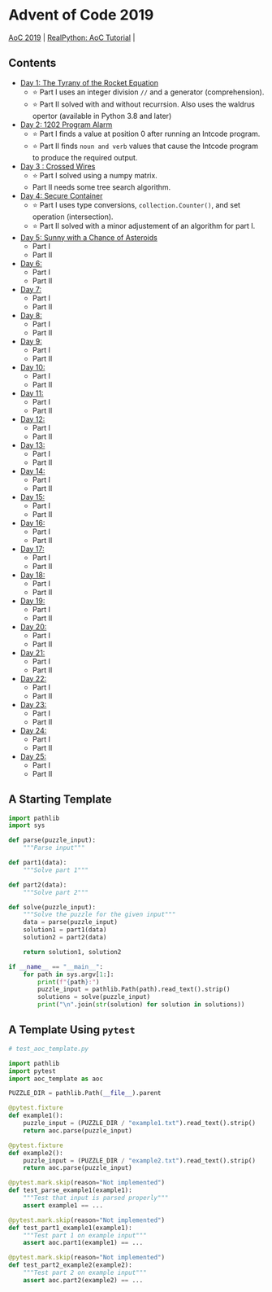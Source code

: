 # Advent of Code 2019
[AoC 2019](https://adventofcode.com/2019) | [RealPython: AoC Tutorial](https://realpython.com/python-advent-of-code/#practicing-advent-of-code-day-1-2019) |

## Contents
- [Day 1: The Tyrany of the Rocket Equation](01_the_tyrany_of_the_rocket_equation)
	- ⭐ Part I uses an integer division `//` and a generator (comprehension).
	- ⭐ Part II solved with and without recurrsion. Also uses the waldrus opertor (available in Python 3.8 and later)
- [Day 2: 1202 Program Alarm](02_1202_program_alarm)
	- ⭐ Part I finds a value at position 0 after running an Intcode program.
	- ⭐ Part II finds `noun and verb` values that cause the Intcode program to produce the required output.
- [Day 3 : Crossed Wires](03_crossed_wires/aoc201903.ipynb)
    - ⭐ Part I solved using a numpy matrix.
    - Part II needs some tree search algorithm.
- [Day 4: Secure Container](04_secure_container/aoc201904.ipynb)
	- ⭐ Part I uses type conversions, `collection.Counter()`, and set operation (intersection).
	- ⭐ Part II solved with a minor adjustement of an algorithm for part I.
- [Day 5: Sunny with a Chance of Asteroids](05_sunny_asteroids//oac201905.ipynb)
	- Part I
	- Part II
- [Day 6: ]()
	- Part I
	- Part II
- [Day 7: ]()
	- Part I
	- Part II
- [Day 8: ]()
	- Part I
	- Part II
- [Day 9: ]()
	- Part I
	- Part II
- [Day 10: ]()
	- Part I
	- Part II
- [Day 11: ]()
	- Part I
	- Part II
- [Day 12: ]()
	- Part I
	- Part II
- [Day 13: ]()
	- Part I
	- Part II
- [Day 14: ]()
	- Part I
	- Part II
- [Day 15: ]()
	- Part I
	- Part II
- [Day 16: ]()
	- Part I
	- Part II
- [Day 17: ]()
	- Part I
	- Part II
- [Day 18: ]()
	- Part I
	- Part II
- [Day 19: ]()
	- Part I
	- Part II
- [Day 20: ]()
	- Part I
	- Part II
- [Day 21: ]()
	- Part I
	- Part II
- [Day 22: ]()
	- Part I
	- Part II
- [Day 23: ]()
	- Part I
	- Part II
- [Day 24: ]()
	- Part I
	- Part II
- [Day 25: ]()
	- Part I
	- Part II


## A Starting Template
```python
import pathlib
import sys

def parse(puzzle_input):
    """Parse input"""

def part1(data):
    """Solve part 1"""

def part2(data):
    """Solve part 2"""

def solve(puzzle_input):
    """Solve the puzzle for the given input"""
    data = parse(puzzle_input)
    solution1 = part1(data)
    solution2 = part2(data)

    return solution1, solution2

if __name__ == "__main__":
    for path in sys.argv[1:]:
        print(f"{path}:")
        puzzle_input = pathlib.Path(path).read_text().strip()
        solutions = solve(puzzle_input)
        print("\n".join(str(solution) for solution in solutions))
```

## A Template Using `pytest`
```python
# test_aoc_template.py

import pathlib
import pytest
import aoc_template as aoc

PUZZLE_DIR = pathlib.Path(__file__).parent

@pytest.fixture
def example1():
    puzzle_input = (PUZZLE_DIR / "example1.txt").read_text().strip()
    return aoc.parse(puzzle_input)

@pytest.fixture
def example2():
    puzzle_input = (PUZZLE_DIR / "example2.txt").read_text().strip()
    return aoc.parse(puzzle_input)

@pytest.mark.skip(reason="Not implemented")
def test_parse_example1(example1):
    """Test that input is parsed properly"""
    assert example1 == ...

@pytest.mark.skip(reason="Not implemented")
def test_part1_example1(example1):
    """Test part 1 on example input"""
    assert aoc.part1(example1) == ...

@pytest.mark.skip(reason="Not implemented")
def test_part2_example2(example2):
    """Test part 2 on example input"""
    assert aoc.part2(example2) == ...
```
